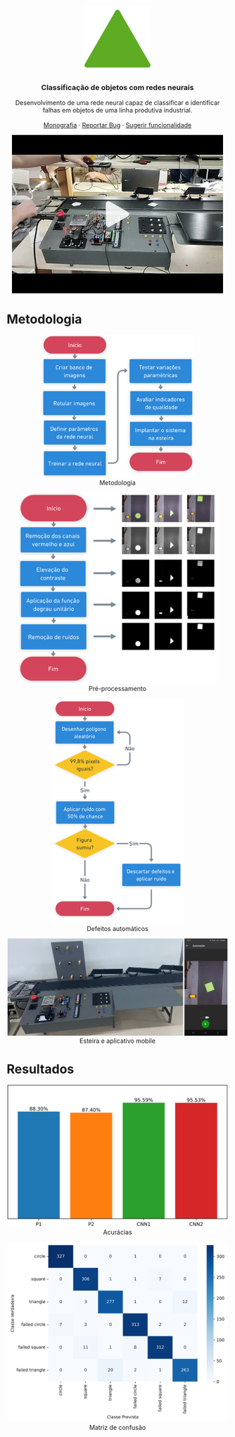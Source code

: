 <p align="center">
  <a href="https://www.youtube.com/watch?v=fukCSafNtTA">
    <img src="./README/img/triangle.png" alt="Logo" width="150" height="150">
  </a>

  <h3 align="center">Classificação de objetos com redes neurais</h3>

  <p align="center">
    Desenvolvimento de uma rede neural capaz de classificar e identificar falhas em objetos de uma linha produtiva industrial.
    <br />
    <br />
    <a href="./README/Monografia.pdf">Monografia</a>
    ·
    <a href="https://github.com/ludum-pro-bono/ludum-pro-bono-games/issues">Reportar Bug</a>
    ·
    <a href="https://github.com/ludum-pro-bono/ludum-pro-bono-games/issues">Sugerir funcionalidade</a>
  </p>
</p>

<p align="center">
    <a href="https://www.youtube.com/watch?v=fukCSafNtTA">
        <img src="./README/img/video.jpg" alt="Vídeo do YouTube">
    </a>
</p>

# Metodologia

<p align="center">
    <img width="350px" src="./README/img/fluxograma_metodologia.png" alt="Metodologia">
    <br>
    <span>Metodologia</span>
    <br>
</p>

<p align="center">
    <img width="450px" src="./README/img/preprocessamento.png" alt="Pré-processamento">
    <br>
    <span>Pré-processamento</span>
    <br>
</p>

<p align="center">
    <img width="300px" src="./README/img/defeitos_automaticos.png" alt="Defeitos automáticos">
    <br>
    <span>Defeitos automáticos</span>
    <br>
</p>

<p align="center">
    <img width="500px" src="./README/img/esteira_e_aplicativo.png" alt="Esteira e aplicativo mobile">
    <br>
    <span>Esteira e aplicativo mobile</span>
    <br>
</p>

# Resultados

<p align="center">
    <img width="500px" src="./README/img/acuracias.png" alt="Acurácias">
    <br>
    <span>Acurácias</span>
    <br>
</p>

<p align="center">
    <img width="500px" src="./README/img/matriz_de_confusao.png" alt="Matriz de confusão">
    <br>
    <span>Matriz de confusão</span>
    <br>
</p>